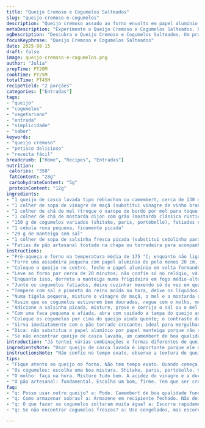 ```yaml
---
title: "Queijo Cremoso e Cogumelos Salteados"
slug: "queijo-cremoso-e-cogumelos"
description: "Queijo cremoso assado ao forno envolto em papel alumínio, coberto com mistura dourada de cogumelos variados, cebola roxa e temperos. Toque agridoce com molho simples de vinagre, mel e mostarda antiga para equilibrar. Textura cremosa contrastando com a crocância do pão tostado. Receita vegetariana, versátil, fácil de adaptar e servir como entrada numa noite informal ou aperitivo."
metaDescription: "Experimente o Queijo Cremoso e Cogumelos Salteados. Receita deliciosa com combinação agridoce e texturas incríveis. Perfeita para petiscar."
ogDescription: "Descubra o Queijo Cremoso e Cogumelos Salteados. Um prato rico que encanta com texturas e sabores surpreendentes. Ideal como entrada."
focusKeyphrase: "Queijo Cremoso e Cogumelos Salteados"
date: 2025-08-15
draft: false
image: queijo-cremoso-e-cogumelos.png
author: "Julia"
prepTime: PT20M
cookTime: PT25M
totalTime: PT45M
recipeYield: "2 porções"
categories: ["Entradas"]
tags:
- "queijo"
- "cogumelos"
- "vegetariano"
- "entrada"
- "simplicidade"
- "sabor"
keywords:
- "queijo cremoso"
- "petisco delicioso"
- "receita fácil"
breadcrumb: ["Home", "Recipes", "Entradas"]
nutrition: 
 calories: "350"
 fatContent: "28g"
 carbohydrateContent: "5g"
 proteinContent: "12g"
ingredients:
- "1 queijo de casca lavada tipo reblochon ou camembert, cerca de 130 g"
- "1 colher de sopa de vinagre de maçã (substitui vinagre de vinho branco)"
- "1 colher de chá de mel (troque o xarope de bordo por mel para toque mais brasileiro)"
- "1 colher de chá de mostarda dijon com grão (mostarda clássica rústica)"
- "150 g de cogumelos variados (shitake, paris, portobello), fatiados em fatias finas de 4 mm"
- "1 cebola roxa pequena, finamente picada"
- "20 g de manteiga sem sal"
- "1 colher de sopa de salsinha fresca picada (substitui cebolinha para variar cheiro)"
- "Fatias de pão artesanal tostado na chapa ou torradeira para acompanhar"
instructions:
- "Pré-aqueça o forno na temperatura média de 175 °C; enquanto não liga o forno já prepara tudo."
- "Forre uma assadeira pequena com papel alumínio de pelo menos 20 cm, forme um quadrado alto para segurar o queijo sem escorrer muito durante o aquecimento; evita bagunça e garante ponto certo."
- "Coloque o queijo no centro, feche o papel alumínio em volta formando uma ‘barquinha’ – não aperte demais, precisa espaço para o queijo expandir, mas sem deixar frouxo pra não vazar."
- "Leve ao forno por cerca de 20 minutos; não confie só no relógio, vá olhando: quando a parte superior começar a ficar brilhante e levemente trêmula, está no ponto ideal pra abrir."
- "Enquanto isso, derreta a manteiga numa frigideira em fogo médio-alto; jogue a cebola roxa e mexa por 2 minutos até ficar translúcida, aroma já se espalhando, sinal pra atenção."
- "Junte os cogumelos fatiados, deixe cozinhar mexendo só de vez em quando pra não atrapalhar o processo de caramelização; espere formar aquela leve crostinha dourada nas bordas, isso que traz sabor."
- "Tempere com sal e pimenta do reino moída na hora, deixe os líquidos dos cogumelos evaporarem – se fizer o contrário, a textura fica ‘coxinha’ e sem graça."
- "Numa tigela pequena, misture o vinagre de maçã, o mel e a mostarda dijon até formar um molho grossinho e homogêneo; esse molho faz a diferença, acrescenta acidez e um toque adocicado que corta o cremoso do queijo."
- "Assim que os cogumelos estiverem bem dourados, regue com o molho, mexa bem para desgrudar os resíduos do fundo da frigideira e dar brilho à mistura. Tire do fogo rapidamente para manter frescor do tempero."
- "Adicione a salsinha picada, misture, prove e corrija o sal ou o mel se precisar – cozhas e prove, sempre esse mantra."
- "Com uma faca pequena e afiada, abra com cuidado a tampa do queijo assado – faça movimentos suaves pra não desmanchar a parte cremosa que fica por dentro."
- "Coloque os cogumelos por cima do queijo ainda quente; o contraste das texturas fica evidente, aquela combinação que surpreende."
- "Sirva imediatamente com o pão torrado crocante; ideal para mergulhar e pegar o queijo derretido junto com os cogumelos. Lembre de preparar tudo próximo da hora de servir para evitar ressecar."
- "Dica: não substitua o papel alumínio por papel manteiga porque não segura a gordura nem o calor do derretimento com eficiência; também não use fogo alto direto para não secar o queijo."
- "Se não encontrar queijo de casca lavada, um camembert de boa qualidade funciona, só evite os super processados que viram um ‘puxajoso’ borrachudo rápido demais."
introduction: "Já tentei várias combinações e formas diferentes de queijos quentes com cogumelos, e aprendi que a escolha do tipo de queijo é essencial pra textura final derretida sem ser pesada. O segredo é assar no papel alumínio, dose certa no tempero e usar mistura variada de cogumelos pra dar complexidade no sabor e crocância. A parte do molho agridoce em tigela é jogo rápido pra elevar a mistura – fica mais fresco e apertado do que só temperar direto na frigideira. Imagina aquela mesa de petiscos numa noite de sábado, pessoal em volta molhando pão no queijo derretido com cogumelos refogados, aroma envolvendo a cozinha. Excelente pra começar qualquer reunião com um toque caseiro sofisticado. Além disso, é uma receita que aceita variações fáceis sem perder a alma – como trocar o tipo de mostarda ou os cogumelos."
ingredientsNote: "Usar queijo de casca lavada é importante porque ele derrete melhor e tem um sabor mais robusto do que queijos comuns. O vinagre de maçã adiciona uma acidez mais suave que não briga com o mel, formando o equilíbrio ideal. Cogumelos variados trazem diferentes texturas e sabores, aumentando a complexidade final. Cebola roxa além do sabor traz um toque colorido e adocicado que casa bem. A manteiga é a gordura que permite que tudo fique dourado e perfumado no ponto certo. O pão precisa ser firme e crocante para suportar o queijo derretido e os cogumelos com textura. Evite pães muito frescos porque desmancham rápido."
instructionsNote: "Não confie no tempo exato, observe a textura do queijo – deve estar macio e quase líquido por dentro, mas não todo escorrido. O papel alumínio é chave para manter o queijo junto e a umidade na medida certa. A caramelização dos cogumelos é o que dá cor e sabor intensos, por isso fogo alto no início e sem mexer demais. O molho frio de vinagre, mel e mostarda transformará o sabor: use sempre na hora para manter frescor. Ao abrir o queijo, faça com cuidado para não danificar a textura cremosa interna. Sirva e coma logo, porque o queijo esfria rápido e perde o charme. Usa faca pequena para abrir, evita desmanchar. Sempre prove e ajuste sal/pimenta depois de adicionar o molho e a salsinha."
tips:
- "Fique atento ao queijo no forno. Não tem tempo exato. Quando começa a brilhar e tremer, tá pronto. Queijo derretido e cremoso, não só escorrendo. Se passar do ponto, fica borrachudo. Cada marca de queijo é diferente."
- "Os cogumelos: escolha uma boa mistura. Shitake, paris, portobello. Cada um dá um toque único. Coco caramelo é o ideal, mas só de vez em quando. Não mexa demais na frigideira. Eles precisam dourar. A textura e sabor aparecem."
- "O molho: faça na hora. Misture tudo bem. A acidez do vinagre e a doçura do mel. Perfeito pra cortar a cremosidade do queijo. Experimente antes de colocar nos cogumelos. Ajuste a mostarda se necessário. É o detalhe que switch no sabor."
- "O pão artesanal: fundamental. Escolha um bom, firme. Tem que ser crocante, para não desmanchar. Pão fresco demais vai derreter. Prefira torrado ou tostado. Isso faz toda a diferença na hora de mergulhar. Queijo derretido e cogumelos fazem a festa."
faq:
- "q: Posso usar outro queijo? a: Pode. Camembert de boa qualidade funciona. Evite queijos muito processados. Eles não derretem bem. O sabor muda também. Mas, mantenha a casca lavada quando possível."
- "q: Como armazenar sobras? a: Armazene em recipiente fechado. Não deixe ressecar. Melhor em geladeira. No dia seguinte, aqueça no forno de novo. Não use micro-ondas. Prefira forno pra manter a textura."
- "q: O que fazer se cogumelos soltaram muita água? a: Escorra rapidamente. A textura vai ficar ruim. A gente quer aquele dourado. Faça fogo alto no início e depois abaixe. Isso ajuda na evaporação, mantendo o sabor."
- "q: Se não encontrar cogumelos frescos? a: Use congelados, mas escorra bem. Frescos são melhores, mas não é o fim do mundo. Alternativas como berinjela refogada também valem. Combinam bem, mas a textura é outra."

---
```

